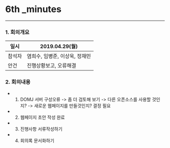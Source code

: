 # 6th  _minutes

----------
### 1. 회의개요

| 일시    |2019.04.29(월)                 |
| --------|-------------------------------|
| 참석자  |염희수, 임병준, 이상욱, 정재민    |
| 안건    |진행상황보고, 오류해결   |


### 2. 회의내용


- 1. DOMJ 서버 구성오류
      -> 좀 더 검토해 보기
      -> 다른 오픈소스를 사용할 것인지?
      -> 새로운 웹페이지를 만들것인지? 결정 필요
- 2. 웹페이지 초안 작성 완료
- 3. 진행사항 서류작성하기
- 4. 회의록 문서화하기

